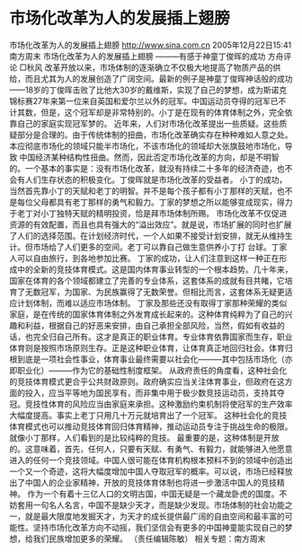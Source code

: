 # 市场化改革为人的发展插上翅膀

市场化改革为人的发展插上翅膀
http://www.sina.com.cn 2005年12月22日15:41 南方周末
市场化改革为人的发展插上翅膀
———有感于神童丁俊晖的成功
方舟评论
□秋风
改革开放以来，市场体制的逐渐确立不仅极大地提高了物质产品的供给，而且尤其为人的发展创造了广阔空间。最新的例子是神童丁俊晖神话般的成功——18岁的丁俊晖击败了比他大30岁的戴维斯，实现了自己的梦想，成为斯诺克锦标赛27年来第一位来自英国和爱尔兰以外的冠军。中国运动员夺得的冠军已不计其数，但是，这个冠军却是非常特别的。小丁是在现有的体育体制之外，完全依靠自己的家庭实现冠军梦的。
近年来，人们对市场化改革提出一些质疑。这些质疑部分是合理的。由于传统体制的扭曲，市场化改革确实存在种种难如人意之处。本应彻底市场化的领域只能半市场化，不该市场化的领域却大张旗鼓地市场化，导致
中国经济某种结构性扭曲。然而，因此否定市场化改革的方向，却是不明智的。一个基本的事实是：没有市场化改革，就没有持续二十多年的经济奇迹，也不会有人们生存状态的积极变化。丁俊晖就是市场化改革的受益者。
小丁的成功，当然首先靠小丁的天赋和老丁的明智。并不是每个孩子都有小丁那样的天赋，也不是每位父母都具有老丁那样的勇气和毅力。丁家的梦想之所以能够变成现实，得力于老丁对小丁独特天赋的精明投资，恰是拜市场体制所赐。
市场化改革不仅促进资源的有效配置，而且也具有强大的“溢出效应”。就是说，市场扩展的同时也扩展了人们的选择范围。在计划经济时代，一个人如果不接受计划安排，就无从维持生计。但市场给了人们更多的空间。老丁可以靠自己做生意供养小丁打
台球。丁家人可以自由旅行，到各地参加比赛。
丁家的成功，让人们注意到这样一种正在形成中的全新的竞技体育模式。这是国内体育事业转型的一个根本趋势。几十年来，国家在体育的各个领域都建立了完善的专业体系，这套体系的成就有目共睹，它培育了无数冠军，为国家、为民族赢得了无数荣誉。但相比而言，这套体系无疑更适应计划体制，而难以适应市场体制。
丁家及那些还没有取得丁家那种荣耀的类似家庭，是在传统的国家体育体制之外发育成长起来的。这种体育纯粹为了自己的兴趣和利益，根据自己的好恶来安排，由自己承担全部风险，当然，假如有收益的话，也完全归自己所有。这才是真正的职业体育。专业体育依靠国家而生存，职业体育则是按照市场原则生存。正是这种职业体育，让体育真正地回归社会。体育归根到底是一项社会性事业，体育事业最终需要以社会化———其中包括市场化（亦即职业化）———作为它的基础性制度框架。
从政府责任的角度看，这种社会化的竞技体育模式更合乎公共财政原则。政府确实应当关注体育事业，但政府在这方面的投入，应当平等地为国民享有，而非集中用于极少数竞技运动员，支持其夺冠。竞技性体育的风险应当由家庭来承担。这种激励约束机制将使冠军的生产效率大幅度提高。事实上老丁只用几十万元就培育出了一个冠军。
这种社会化的竞技体育模式也可以推动竞技体育回归体育精神，推动运动员专注于挑战生命的极限。就像小丁那样，人们看到的是比较纯粹的竞技。
最重要的是，这种体制是开放的。这意味着，首先，任何人，只要有天赋、有勇气、有毅力，就能够进入他愿意进入的任何一个竞技领域。中国人很可能在体育机构根本预料不到的领域中创造出一个又一个奇迹，这将大幅度增加中国人夺取冠军的概率。可以说，市场已经释放出了中国人的企业家精神，开放的竞技体育体制也将进一步激活中国人的竞技精神。
作为一个有着十三亿人口的文明古国，中国无疑是一个藏龙卧虎的国度。不妨套用一句名人名言，中国不是缺少天才，而是缺少发现。市场体制的社会功能之一，就是最大限度地发掘天才，为天才的成长提供最广阔的自由空间和最丰富的可能性。坚持市场化改革方向不动摇，我们坚信会有更多的中国神童能实现自己的梦想，给我们民族增加更多的荣耀。
（责任编辑陈敏）
相关专题：南方周末 

